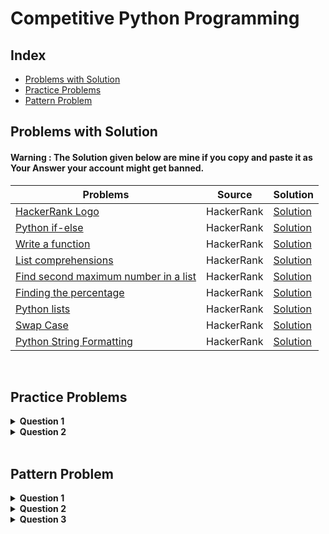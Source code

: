 # Competitive Python Programming

## Index

- [Problems with Solution](#problems-with-solution)
- [Practice Problems](#practice-problems)
- [Pattern Problem](#pattern-problem)

## Problems with Solution

#### Warning  : The Solution given below are mine if you copy and paste it as Your Answer your account might get banned.<br>

| Problems | Source | Solution|
|-----------|--------|---------|
|[HackerRank Logo](https://www.hackerrank.com/challenges/text-alignment/problem?isFullScreen=true)| HackerRank | [Solution](https://github.com/komalpatel300902/Python-Competitive-Programing/blob/master/src/problem_with_solution_text_alignment.py)|
|[Python if-else](https://www.hackerrank.com/challenges/py-if-else/problem?isFullScreen=true) | HackerRank | [Solution](https://github.com/komalpatel300902/Python-Competitive-Programing/blob/master/src/problem_with_solution_problem1.py)|
|[Write a function](https://www.hackerrank.com/challenges/write-a-function/problem?isFullScreen=true)| HackerRank | [Solution](https://github.com/komalpatel300902/Python-Competitive-Programing/blob/master/src/problem_with_solution_write_a_function.py)
|[List comprehensions](https://www.hackerrank.com/challenges/list-comprehensions/problem?isFullScreen=true) | HackerRank | [Solution](https://github.com/komalpatel300902/Python-Competitive-Programing/blob/master/src/problem_with_solution_list_comprehension.py)
|[Find second maximum number in a list](https://www.hackerrank.com/challenges/find-second-maximum-number-in-a-list/problem?isFullScreen=true)| HackerRank | [Solution](https://github.com/komalpatel300902/Python-Competitive-Programing/blob/master/src/problem_with_solution_second_highest_number.py)|
|[Finding the percentage](https://www.hackerrank.com/challenges/finding-the-percentage/problem?isFullScreen=true)|HackerRank| [Solution](https://github.com/komalpatel300902/Python-Competitive-Programing/blob/master/src/problem_with_solution_find_the_percntage.py)|
|[Python lists](https://www.hackerrank.com/challenges/python-lists/problem?isFullScreen=true)| HackerRank | [Solution](https://github.com/komalpatel300902/Python-Competitive-Programing/blob/master/src/problem_with_solution_python_list.py)|
|[Swap Case](https://www.hackerrank.com/challenges/swap-case/problem?isFullScreen=true) | HackerRank| [Solution](https://github.com/komalpatel300902/Python-Competitive-Programing/blob/master/src/problem_with_solution_swap_case.py)|
|[Python String Formatting](https://www.hackerrank.com/challenges/python-string-formatting/problem)| HackerRank| [Solution](https://github.com/komalpatel300902/Python-Competitive-Programing/blob/master/src/practice_problem_conversion_to_other_neumeric_forms.py)|



<br>

## Practice Problems

<details>
<summary>  <b>Question 1</b>  </Summary>
Given a number ‘n’, the task is to print the Fibonacci series using Python. If <code>n</code> = 9 then <code> output </code> is given below.  <a href = "https://github.com/komalpatel300902/Python-Competitive-Programing/blob/master/src/practice_problem_febonacci_series.py">[solution]</a>
<pre>
1 1 2 3 5 8 13 21 34
</pre>
</details>
<details>
<summary>  <b>Question 2</b>  </Summary>
Given an integer, n , print the following values for each integer  from 1 to n in :

1. Decimal form<br>
1. Octal form<br>
1. Hexadecimal (capitalized) form<br>
1. Binary form.

If <code>n</code> = 17 then <code> output </code> is given below.  <a href = "https://github.com/komalpatel300902/Python-Competitive-Programing/blob/master/src/practice_problem_conversion_to_other_neumeric_forms.py">[solution]</a>
<pre>
 1   1   1      1
 2   2   2     10
 3   3   3     11
 4   4   4    100
 5   5   5    101
 6   6   6    110
 7   7   7    111
 8  10   8   1000
 9  11   9   1001
10  12   A   1010
11  13   B   1011
12  14   C   1100
13  15   D   1101
14  16   E   1110
15  17   F   1111
16  20  10  10000
17  21  11  10001
</pre>
</details>


<br>

## Pattern Problem
<details>
<summary>  <b>Question 1</b>  </Summary>
WAP to print the following pattern. User enters thickness as Input. User enter <code> thickness </code> = 5. <a href = "https://github.com/komalpatel300902/Python-Competitive-Programing/blob/master/src/problem_with_solution_text_alignment.py">[ Solution ]</a>
<pre>
    H
   HHH
  HHHHH
 HHHHHHH
HHHHHHHHH
  HHHHH               HHHHH
  HHHHH               HHHHH
  HHHHH               HHHHH
  HHHHH               HHHHH
  HHHHH               HHHHH
  HHHHH               HHHHH
  HHHHHHHHHHHHHHHHHHHHHHHHH
  HHHHHHHHHHHHHHHHHHHHHHHHH
  HHHHHHHHHHHHHHHHHHHHHHHHH
  HHHHH               HHHHH
  HHHHH               HHHHH
  HHHHH               HHHHH
  HHHHH               HHHHH
  HHHHH               HHHHH
  HHHHH               HHHHH
                    HHHHHHHHH
                     HHHHHHH
                      HHHHH
                       HHH
                        H
</pre>
</details>
<details>
<summary>  <b>Question 2</b>  </Summary>
WAP to print the following pattern. User enters rows and columns. User enter <code> row </code> = 6 and <code> column </code> = 8. <a href = "https://github.com/komalpatel300902/Python-Competitive-Programing/blob/master/src/pattern_problem_question1.py">[ Solution ]</a>
<pre>
********
*      *
*      *
*      *
*      *
********
</pre>
</details>

<details>
<summary>  <b>Question 3</b>  </Summary>
WAP to print the following pattern. User enters rows. User enter <code> row </code> = 5 then <code>output</code> is : <a href = "https://github.com/komalpatel300902/Python-Competitive-Programing/blob/master/src/pattern_problem_pyramid.py">[ Solution ]</a>
<pre>
    *
   ***
  *****
 *******
*********
</pre>
</details>

